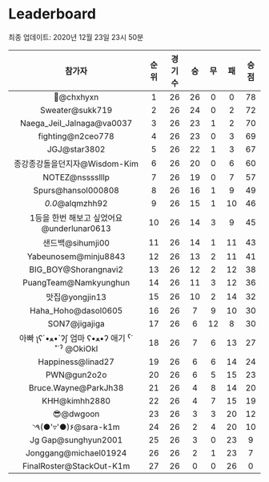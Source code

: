 # Leaderboard
최종 업데이트: 2020년 12월 23일 23시 50분




| 참가자 | 순위 | 경기수 | 승 | 무 | 패 | 승점 |
|:---:|:---:|:---:|:---:|:---:|:---:|:---:|
| 👑@chxhyxn | 1 | 26 | 26 | 0 | 0 | 78 |
| Sweater@sukk719 | 2 | 26 | 24 | 0 | 2 | 72 |
| Naega_Jeil_Jalnaga@va0037 | 3 | 26 | 23 | 1 | 2 | 70 |
| fighting@n2ceo778 | 4 | 26 | 23 | 0 | 3 | 69 |
| JGJ@star3802 | 5 | 26 | 22 | 1 | 3 | 67 |
| 종강종강돌을던지자@Wisdom-Kim | 6 | 26 | 20 | 0 | 6 | 60 |
| NOTEZ@nsssslllp | 7 | 26 | 19 | 0 | 7 | 57 |
| Spurs@hansol000808 | 8 | 26 | 16 | 1 | 9 | 49 |
| _0.0_@alqmzhh92 | 9 | 26 | 15 | 1 | 10 | 46 |
| 1등을 한번 해보고 싶었어요@underlunar0613 | 10 | 26 | 14 | 3 | 9 | 45 |
| 샌드백@sihumji00 | 11 | 26 | 14 | 1 | 11 | 43 |
| Yabeunosem@minju8843 | 12 | 26 | 13 | 2 | 11 | 41 |
| BIG_BOY@Shorangnavi2 | 13 | 26 | 12 | 2 | 12 | 38 |
| PuangTeam@Namkyunghun | 14 | 26 | 11 | 3 | 12 | 36 |
| 맛집@yongjin13 | 15 | 26 | 10 | 2 | 14 | 32 |
| Haha_Hoho@dasol0605 | 16 | 26 | 7 | 9 | 10 | 30 |
| SON7@jigajiga | 17 | 26 | 6 | 12 | 8 | 30 |
|  아빠  ʅʕ´•ﻌ•`ʔʃ  엄마 ʕ•ﻌ•ʔ 애기 ˁ˙˟˙ˀ @OkiOkl | 18 | 26 | 7 | 6 | 13 | 27 |
| Happiness@linad27 | 19 | 26 | 6 | 6 | 14 | 24 |
| PWN@gun2o2o | 20 | 26 | 6 | 5 | 15 | 23 |
| Bruce.Wayne@ParkJh38 | 21 | 26 | 4 | 8 | 14 | 20 |
| KHH@kimhh2880 | 22 | 26 | 4 | 7 | 15 | 19 |
| 😎@dwgoon | 23 | 26 | 3 | 3 | 20 | 12 |
| ◝٩(●'▿'●)۶@sara-k1m | 24 | 26 | 2 | 4 | 20 | 10 |
| Jg Gap@sunghyun2001 | 25 | 26 | 3 | 0 | 23 | 9 |
| Jonggang@michael01924 | 26 | 26 | 2 | 1 | 23 | 7 |
| FinalRoster@StackOut-K1m | 27 | 26 | 0 | 0 | 26 | 0 |